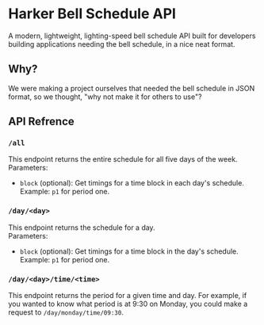 # Harker Bell Schedule API
A modern, lightweight, lighting-speed bell schedule API built for developers building applications needing the bell schedule, in a nice neat format.

## Why?
We were making a project ourselves that needed the bell schedule in JSON format, so we thought, "why not make it for others to use"?

## API Refrence
### `/all`
This endpoint returns the entire schedule for all five days of the week. \
Parameters:
* `block` (optional): Get timings for a time block in each day's schedule. Example: `p1` for period one.

### `/day/<day>`
This endpoint returns the schedule for a day. \
Parameters: 
* `block` (optional): Get timings for a time block in the day's schedule. Example: `p1` for period one.

### `/day/<day>/time/<time>`
This endpoint returns the period for a given time and day. For example, if you wanted to know what period is at 9:30 on Monday, you could make a request to `/day/monday/time/09:30`.